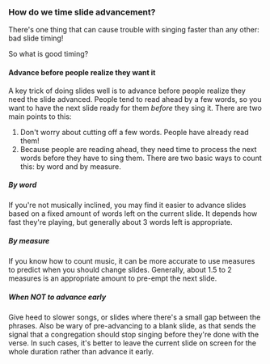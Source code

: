 ### How do we time slide advancement?
There's one thing that can cause trouble with singing faster than any other: bad slide timing!

So what is good timing?

#### Advance before people realize they want it
A key trick of doing slides well is to advance before people realize they need the slide advanced.
People tend to read ahead by a few words,
so you want to have the next slide ready for them *before* they sing it.
There are two main points to this:
1. Don't worry about cutting off a few words. People have already read them!
2. Because people are reading ahead, they need time to process the next words before they have to sing them.
There are two basic ways to count this: by word and by measure.

##### By word
If you're not musically inclined,
you may find it easier to advance slides based on a fixed amount of words left on the current slide.
It depends how fast they're playing, but generally about 3 words left is appropriate. 

##### By measure
If you know how to count music,
it can be more accurate to use measures to predict when you should change slides.
Generally, about 1.5 to 2 measures is an appropriate amount to pre-empt the next slide.

##### When NOT to advance early
Give heed to slower songs, or slides where there's a small gap between the phrases.
Also be wary of pre-advancing to a blank slide,
as that sends the signal that a congregation should stop singing before they're done with the verse.
In such cases, it's better to leave the current slide on screen for the whole duration rather than advance it early.